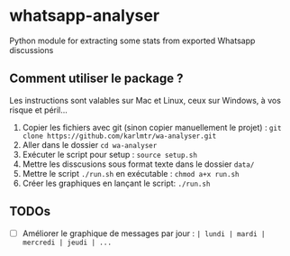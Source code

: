 # whatsapp-analyser
Python module for extracting some stats from exported Whatsapp discussions



## Comment utiliser le package ? 

Les instructions sont valables sur Mac et Linux, ceux sur Windows, à vos risque et péril...


1. Copier les fichiers avec git (sinon copier manuellement le projet) : `git clone https://github.com/karlmtr/wa-analyser.git`
2. Aller dans le dossier `cd wa-analyser`
3. Exécuter le script pour setup : `source setup.sh`
4. Mettre les disscusions sous format texte dans le dossier `data/`
5. Mettre le script `./run.sh` en exécutable : `chmod a+x run.sh`
6. Créer les graphiques en lançant le script: `./run.sh`



## TODOs

- [ ] Améliorer le graphique de messages par jour : `| lundi | mardi | mercredi | jeudi | ...`